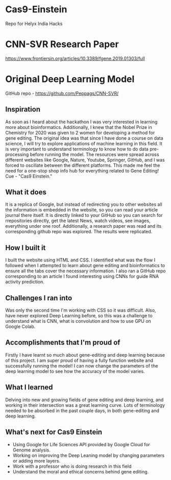 # Cas9-Einstein
Repo for Helyx India Hacks

# CNN-SVR Research Paper
https://www.frontiersin.org/articles/10.3389/fgene.2019.01303/full

# Original Deep Learning Model
GitHub repo - https://github.com/Peppags/CNN-SVR/

## Inspiration
As soon as I heard about the hackathon I was very interested in learning more about bioinformatics. Additionally, I knew that the Nobel Prize in Chemistry for 2020 was given to 2 women for developing a method for gene editing. The original idea was that since I have done a course on data science, I will try to explore applications of machine learning in this field. It is very important to understand terminology to know how to do data pre-processing before running the model. The resources were spread across different websites like Google, Nature, Youtube, Springer, GitHub, and I was forced to oscillate between the different platforms. This made me feel the need for a one-stop shop info hub for everything related to Gene Editing! Cue - "Cas9 Einstein."

## What it does
It is a replica of Google, but instead of redirecting you to other websites all the information is embedded in the website, so you can read your article journal there itself. It is directly linked to your GitHub so you can search for rrepositories directly, get the latest News, watch videos, see images, everything under one roof. Additionally, a research paper was read and its corresponding github repo was explored. The results were replicated.

## How I built it
I built the website using HTML and CSS. I identified what was the flow I followed when I attempted to learn about gene editing and bioinformatics to ensure all the tabs cover the necessary information. I also ran a GitHub repo corresponding to an article I found interesting using CNNs for guide RNA activity prediction.

## Challenges I ran into
Was only the second time I'm working with CSS so it was difficult. Also, have never explored Deep Learning before, so this was a challenge to understand what is CNN, what is convolution and how to use GPU on Google Colab.

## Accomplishments that I'm proud of
Firstly I have learnt so much about gene-editing and deep learning because of this project. I am super proud of having a fully function website and successfully running the model! I can now change the parameters of the deep learning model to see how the accuracy of the model varies. 

## What I learned
Delving into new and growing fields of gene editing and deep learning, and working in their intersection was a great learning curve. Lots of terminology needed to be absorbed in the past couple days, in both gene-editing and deep learning.

## What's next for Cas9 Einstein
* Using Google for Life Sciences API provided by Google Cloud for Genome analysis.
* Working on improving the Deep Leaning model by changing parameters or adding more layers. 
* Work with a professor who is doing research in this field
* Understand the moral and ethical concerns behind gene editing.
